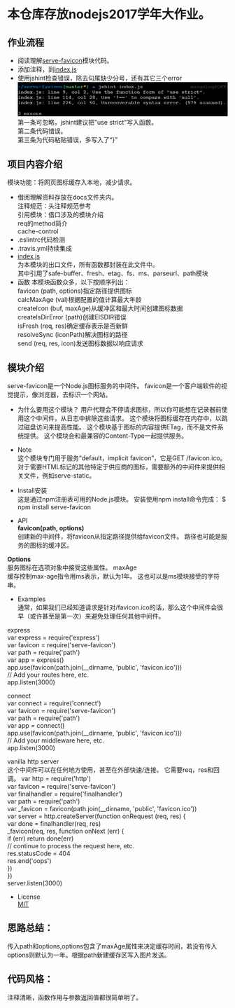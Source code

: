 # 本仓库存放nodejs2017学年大作业。

## 作业流程
- 阅读理解[serve-favicon](https://github.com/expressjs/serve-favicon)模块代码。
- 添加注释，到[index.js](https://github.com/WuXiaoTon/17-nodejs-readfile/blob/master/index.js)  
- 使用jshint检查错误，除去句尾缺少分号，还有其它三个error
![QQ截图20171211205808.png](https://github.com/WuXiaoTon/17-nodejs-readfile/blob/master/docs/QQ%E6%88%AA%E5%9B%BE20171211205808.png)  
第一条可忽略，jshint建议把"use strict"写入函数。  
第二条代码错误。  
第三条为代码粘贴错误，多写入了“}”

## 项目内容介绍  
模块功能：将网页图标缓存入本地，减少请求。
- 借阅理解资料存放在docs文件夹内。  
   注释规范：头注释规范参考  
   引用模块：借口涉及的模块介绍  
   req的method简介  
   cache-control  
- .eslintrc代码检测
- .travis.yml持续集成
- [index.js](https://github.com/WuXiaoTon/17-nodejs-readfile/blob/master/index.js)  
   为本模块的出口文件，所有函数都封装在此文件中。  
   其中引用了safe-buffer、fresh、etag、fs、ms、parseurl、path模块
- 函数
   本模块函数众多，以下按顺序列出：  
   	favicon (path, options)指定路径提供图标  
	calcMaxAge (val)根据配置的值计算最大年龄  
	createIcon (buf, maxAge)从缓冲区和最大时间创建图标数据  
	createIsDirError (path)创建EISDIR错误  
	isFresh (req, res)确定缓存表示是否新鲜  
	resolveSync (iconPath)解决图标的路径  
	send (req, res, icon)发送图标数据以响应请求  

## 模块介绍
serve-favicon是一个Node.js图标服务的中间件。
favicon是一个客户端软件的视觉提示，像浏览器，去标识一个网站。
- 为什么要用这个模块？
	用户代理会不停请求图标，所以你可能想在记录器前使用这个中间件，从日志中排除这些请求。
	这个模块将图标缓存在内存中，以跳过磁盘访问来提高性能。
	这个模块基于图标的内容提供ETag，而不是文件系统提供。
	这个模块会和最兼容的Content-Type一起提供服务。
- Note  
这个模块专门用于服务“default，implicit favicon”，它是GET /favicon.ico。 对于需要HTML标记的其他特定于供应商的图标，需要额外的中间件来提供相关文件，例如serve-static。


- Install安装  
这是通过npm注册表可用的Node.js模块。 安装使用npm install命令完成：
$ npm install serve-favicon


- API  
**favicon(path, options)**  
创建新的中间件，将favicon从指定路径提供给favicon文件。 路径也可能是服务的图标的缓冲区。

**Options**  
服务图标在选项对象中接受这些属性。
maxAge  
缓存控制max-age指令用ms表示，默认为1年。 这也可以是ms模块接受的字符串。

- Examples  
通常，如果我们已经知道请求是针对/favicon.ico的话，那么这个中间件会很早（或许甚至是第一次）来避免处理任何其他中间件。

express  
var express = require('express')  
var favicon = require('serve-favicon')  
var path = require('path')  
var app = express()  
app.use(favicon(path.join(__dirname, 'public', 'favicon.ico')))  
// Add your routes here, etc.  
app.listen(3000)  

connect  
var connect = require('connect')  
var favicon = require('serve-favicon')  
var path = require('path')  
var app = connect()  
app.use(favicon(path.join(__dirname, 'public', 'favicon.ico')))  
// Add your middleware here, etc.  
app.listen(3000)  

vanilla http server  
这个中间件可以在任何地方使用，甚至在外部快速/连接。 它需要req，res和回调。
var http = require('http')  
var favicon = require('serve-favicon')  
var finalhandler = require('finalhandler')  
var path = require('path')  
var _favicon = favicon(path.join(__dirname, 'public', 'favicon.ico'))  
var server = http.createServer(function onRequest (req, res) {  
  var done = finalhandler(req, res)  
  _favicon(req, res, function onNext (err) {  
    if (err) return done(err)  
    // continue to process the request here, etc.  
    res.statusCode = 404  
    res.end('oops')  
  })  
})  
server.listen(3000)  

- License    
[MIT](https://github.com/WuXiaoTon/17-nodejs-readfile/blob/master/LICENSE)

## 思路总结：  
传入path和options,options包含了maxAge属性来决定缓存时间，若没有传入options则默认为一年。根据path新建缓存区写入图片发送。

## 代码风格：  
注释清晰，函数作用与参数返回值都很简单明了。
